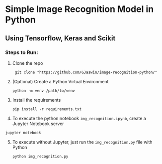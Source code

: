 # Simple Image Recognition Model in Python
## Using Tensorflow, Keras and Scikit

### Steps to Run:

1. Clone the repo  
   ```terminal
    git clone "https://github.com/GJaswin/image-recognition-python/"
    ```
2. (Optional) Create a Python Virtual Environment  
   ```terminal
   python -m venv /path/to/venv
   ```
3. Install the requirements  
   ```terminal
   pip install -r requirements.txt
   ```
4.  To execute the python notebook `img_recognition.ipynb`, create a Jupyter Notebook server  
   ```terminal
   jupyter notebook
   ```
5. To execute without Jupyter, just run the `img_recognition.py` file with Python  
   ```terminal
   python img_recognition.py
   ```
 